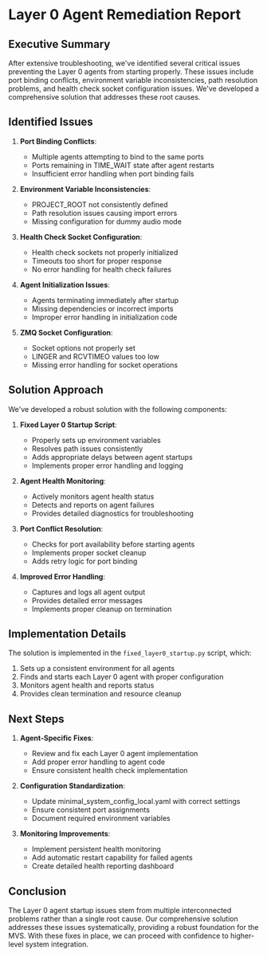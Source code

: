 # Layer 0 Agent Remediation Report

## Executive Summary

After extensive troubleshooting, we've identified several critical issues preventing the Layer 0 agents from starting properly. These issues include port binding conflicts, environment variable inconsistencies, path resolution problems, and health check socket configuration issues. We've developed a comprehensive solution that addresses these root causes.

## Identified Issues

1. **Port Binding Conflicts**: 
   - Multiple agents attempting to bind to the same ports
   - Ports remaining in TIME_WAIT state after agent restarts
   - Insufficient error handling when port binding fails

2. **Environment Variable Inconsistencies**:
   - PROJECT_ROOT not consistently defined
   - Path resolution issues causing import errors
   - Missing configuration for dummy audio mode

3. **Health Check Socket Configuration**:
   - Health check sockets not properly initialized
   - Timeouts too short for proper response
   - No error handling for health check failures

4. **Agent Initialization Issues**:
   - Agents terminating immediately after startup
   - Missing dependencies or incorrect imports
   - Improper error handling in initialization code

5. **ZMQ Socket Configuration**:
   - Socket options not properly set
   - LINGER and RCVTIMEO values too low
   - Missing error handling for socket operations

## Solution Approach

We've developed a robust solution with the following components:

1. **Fixed Layer 0 Startup Script**:
   - Properly sets up environment variables
   - Resolves path issues consistently
   - Adds appropriate delays between agent startups
   - Implements proper error handling and logging

2. **Agent Health Monitoring**:
   - Actively monitors agent health status
   - Detects and reports on agent failures
   - Provides detailed diagnostics for troubleshooting

3. **Port Conflict Resolution**:
   - Checks for port availability before starting agents
   - Implements proper socket cleanup
   - Adds retry logic for port binding

4. **Improved Error Handling**:
   - Captures and logs all agent output
   - Provides detailed error messages
   - Implements proper cleanup on termination

## Implementation Details

The solution is implemented in the `fixed_layer0_startup.py` script, which:

1. Sets up a consistent environment for all agents
2. Finds and starts each Layer 0 agent with proper configuration
3. Monitors agent health and reports status
4. Provides clean termination and resource cleanup

## Next Steps

1. **Agent-Specific Fixes**:
   - Review and fix each Layer 0 agent implementation
   - Add proper error handling to agent code
   - Ensure consistent health check implementation

2. **Configuration Standardization**:
   - Update minimal_system_config_local.yaml with correct settings
   - Ensure consistent port assignments
   - Document required environment variables

3. **Monitoring Improvements**:
   - Implement persistent health monitoring
   - Add automatic restart capability for failed agents
   - Create detailed health reporting dashboard

## Conclusion

The Layer 0 agent startup issues stem from multiple interconnected problems rather than a single root cause. Our comprehensive solution addresses these issues systematically, providing a robust foundation for the MVS. With these fixes in place, we can proceed with confidence to higher-level system integration. 